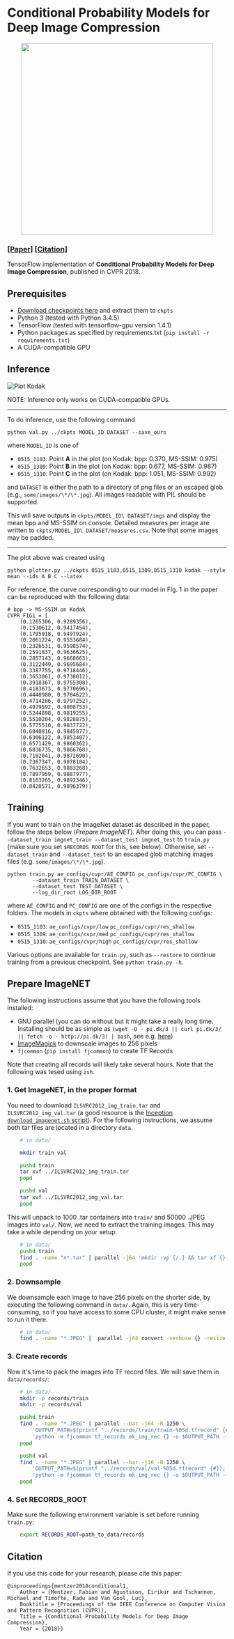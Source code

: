 # Conditional Probability Models for Deep Image Compression

<p align='center'>
  <img src='figs/teaser.jpg' width='440'/>
</p>

### [[Paper]](https://arxiv.org/pdf/1801.04260) [[Citation]](#citation)

TensorFlow implementation of **Conditional Probability Models for Deep Image Compression**, published in CVPR 2018.


## Prerequisites

- [Download checkpoints here](http://data.vision.ee.ethz.ch/mentzerf/imgcomp-ckpts/ckpts.tar.gz) and extract them to 
`ckpts`
- Python 3 (tested with Python 3.4.5)
- TensorFlow (tested with tensorflow-gpu version 1.4.1)
- Python packages as specified by requirements.txt (`pip install -r requirements.txt`)
- A CUDA-compatible GPU

## Inference

![Plot Kodak](figs/plot_Kodak.png)

NOTE: Inference only works on CUDA-compatible GPUs.

---

To do inference, use the following command

    python val.py ../ckpts MODEL_ID DATASET --save_ours

where `MODEL_ID` is one of

- `0515_1103`: Point **A** in the plot (on Kodak: bpp: 0.370, MS-SSIM: 0.975)
- `0515_1309`: Point **B** in the plot (on Kodak: bpp: 0.677, MS-SSIM: 0.987)
- `0515_1310`: Point **C** in the plot (on Kodak: bpp: 1.051, MS-SSIM: 0.992)

and `DATASET` is either the path to a directory of png files or an escaped glob (e.g., `some/images/\*/\*.jpg`). All 
images readable with PIL should be supported.

This will save outputs in `ckpts/MODEL_ID\ DATASET/imgs` and display the mean bpp and MS-SSIM on console.
Detailed measures per image are written to `ckpts/MODEL_ID\ DATASET/measures.csv`. Note that some images may be padded.

---

The plot above was created using

    python plotter.py ../ckpts 0515_1103,0515_1309,0515_1310 kodak --style mean --ids A B C --latex
    
For reference, the curve corresponding to our model in Fig. 1 in the paper can be reproduced with the following data:

    # bpp -> MS-SSIM on Kodak
    CVPR_FIG1 = [
        (0.1265306, 0.9289356),
        (0.1530612, 0.9417454),
        (0.1795918, 0.9497924),
        (0.2061224, 0.9553684),
        (0.2326531, 0.9598574),
        (0.2591837, 0.9636625),
        (0.2857143, 0.9668663),
        (0.3122449, 0.9695684),
        (0.3387755, 0.9718446),
        (0.3653061, 0.9738012),
        (0.3918367, 0.9755308),
        (0.4183673, 0.9770696),
        (0.4448980, 0.9784622),
        (0.4714286, 0.9797252),
        (0.4979592, 0.9808753),
        (0.5244898, 0.9819255),
        (0.5510204, 0.9828875),
        (0.5775510, 0.9837722),
        (0.6040816, 0.9845877),
        (0.6306122, 0.9853407),
        (0.6571429, 0.9860362),
        (0.6836735, 0.9866768),
        (0.7102041, 0.9872690),
        (0.7367347, 0.9878184),
        (0.7632653, 0.9883268),
        (0.7897959, 0.9887977),
        (0.8163265, 0.9892346),
        (0.8428571, 0.9896379)]

## Training

If you want to train on the ImageNet dataset as described in the paper, follow the steps below (_Prepare ImageNET_). After doing 
this,
you can pass `--dataset_train imgnet_train --dataset_test imgnet_test` to `train.py` (make sure you set `$RECORDS_ROOT` for this, 
see below). Otherwise, set `--dataset_train` and `--dataset_test` 
to an escaped glob matching images files (e.g. `some/images/\*/\*.jpg`).

    python train.py ae_configs/cvpr/AE_CONFIG pc_configs/cvpr/PC_CONFIG \
            --dataset_train TRAIN_DATASET \
            --dataset_test TEST_DATASET \
            --log_dir_root LOG_DIR_ROOT

where `AE_CONFIG` and `PC_CONFIG` are one of the configs in the respective folders. The models in `ckpts` where
obtained with the following configs:

- `0515_1103`: `ae_configs/cvpr/low` `pc_configs/cvpr/res_shallow`
- `0515_1309`: `ae_configs/cvpr/med` `pc_configs/cvpr/res_shallow`
- `0515_1310`: `ae_configs/cvpr/high` `pc_configs/cvpr/res_shallow`

Various options are available for `train.py`, such as `--restore` to continue training from a previous checkpoint.
See `python train.py -h`.


## Prepare ImageNET

The following instructions assume that you have the following tools installed:
- GNU parallel (you can do without but it might take a really long time. Installing should be as simple as 
`(wget -O - pi.dk/3 || curl pi.dk/3/ || fetch -o - http://pi.dk/3) | bash`, 
see e.g. 
[here](https://github.com/mfragkoulis/parallel/blob/master/README))
- [ImageMagick](https://www.imagemagick.org/script/index.php) to downscale images to 256 pixels
- `fjcommon` (`pip install fjcommon`) to create TF Records

Note that creating all records will likely take several hours. Note that the following was tesed using `zsh`.

### 1. Get ImageNET, in the proper format

You need to download `ILSVRC2012_img_train.tar` and `ILSVRC2012_img_val.tar` (a good resource is the
[Inception `download_imagenet.sh` script](https://github.com/tensorflow/models/blob/master/research/inception/inception/data/download_imagenet.sh)). For the following instructions, we assume both tar files are located in a directory `data`.

```bash
    # in data/

    mkdir train val

    pushd train
    tar xvf ../ILSVRC2012_img_train.tar
    popd

    pushd val
    tar xvf ../ILSVRC2012_img_val.tar
    popd
```

This will unpack to 1000 .tar containers into `train/` and 50000 .JPEG images into `val/`. Now, we need to extract the
training images. This may take a while depending on your setup.

```bash
    # in data/
    pushd train
    find . -name "n*.tar" | parallel -j64 'mkdir -vp {/.} && tar xf {} -C {/.}'
    popd
```
    

### 2. Downsample

We downsample each image to have 256 pixels on the shorter side, by executing the following command in `data/`. Again,
 this is very time-consuming, so if you have access to some CPU cluster, it might make sense to run it there.

```bash
    # in data/
    find . -name "*.JPEG" |  parallel -j64 convert -verbose {} -resize "256x256^" {}
```

### 3. Create records


Now it's time to pack the images into TF record files. We will save them in `data/records/`:

```bash
    # in data/
    mkdir -p records/train
    mkdir -p records/val

    pushd train
    find . -name "*.JPEG" | parallel --bar -j64 -N 1250 \
        'OUTPUT_PATH=$(printf "../records/train/train-%05d.tfrecord" {#});' \
        'python -m fjcommon tf_records mk_img_rec {} -o $OUTPUT_PATH --feature_key image/encoded'
    popd

    pushd val
    find . -name "*.JPEG" | parallel --bar -j16 -N 1250 \
        'OUTPUT_PATH=$(printf "../records/val/val-%05d.tfrecord" {#});' \
        'python -m fjcommon tf_records mk_img_rec {} -o $OUTPUT_PATH --feature_key image/encoded'
    popd
```


### 4. Set RECORDS_ROOT

Make sure the following environment variable is set before running `train.py`:

```bash
    export RECORDS_ROOT=path_to_data/records
```
    
    
## Citation

If you use this code for your research, please cite this paper:

    @inproceedings{mentzer2018conditional1,
        Author = {Mentzer, Fabian and Agustsson, Eirikur and Tschannen, Michael and Timofte, Radu and Van Gool, Luc},
        Booktitle = {Proceedings of the IEEE Conference on Computer Vision and Pattern Recognition (CVPR)},
        Title = {Conditional Probability Models for Deep Image Compression},
        Year = {2018}}

